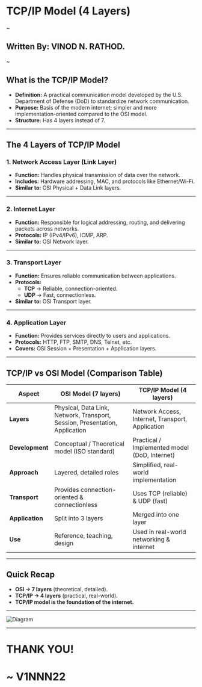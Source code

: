 
# TCP/IP Model (4 Layers)  
~
## Written By: VINOD N. RATHOD.  
~

## What is the TCP/IP Model?  
- **Definition:** A practical communication model developed by the U.S. Department of Defense (DoD) to standardize network communication.  
- **Purpose:** Basis of the modern internet; simpler and more implementation-oriented compared to the OSI model.  
- **Structure:** Has 4 layers instead of 7.  

---

## The 4 Layers of TCP/IP Model  

### 1. Network Access Layer (Link Layer)  
- **Function:** Handles physical transmission of data over the network.  
- **Includes:** Hardware addressing, MAC, and protocols like Ethernet/Wi-Fi.  
- **Similar to:** OSI Physical + Data Link layers.  

---

### 2. Internet Layer  
- **Function:** Responsible for logical addressing, routing, and delivering packets across networks.  
- **Protocols:** IP (IPv4/IPv6), ICMP, ARP.  
- **Similar to:** OSI Network layer.  

---

### 3. Transport Layer  
- **Function:** Ensures reliable communication between applications.  
- **Protocols:**  
  - **TCP** → Reliable, connection-oriented.  
  - **UDP** → Fast, connectionless.  
- **Similar to:** OSI Transport layer.  

---

### 4. Application Layer  
- **Function:** Provides services directly to users and applications.  
- **Protocols:** HTTP, FTP, SMTP, DNS, Telnet, etc.  
- **Covers:** OSI Session + Presentation + Application layers.  

---

## TCP/IP vs OSI Model (Comparison Table)  

| Aspect       | OSI Model (7 layers) | TCP/IP Model (4 layers) |
|--------------|-----------------------|--------------------------|
| **Layers**   | Physical, Data Link, Network, Transport, Session, Presentation, Application | Network Access, Internet, Transport, Application |
| **Development** | Conceptual / Theoretical model (ISO standard) | Practical / Implemented model (DoD, Internet) |
| **Approach** | Layered, detailed roles | Simplified, real-world implementation |
| **Transport** | Provides connection-oriented & connectionless | Uses TCP (reliable) & UDP (fast) |
| **Application** | Split into 3 layers | Merged into one layer |
| **Use** | Reference, teaching, design | Used in real-world networking & internet |

---

## Quick Recap  
- **OSI → 7 layers** (theoretical, detailed).  
- **TCP/IP → 4 layers** (practical, real-world).  
- **TCP/IP model is the foundation of the internet.**  

---

![Diagram](Assets/tcpip-model.png)  

---

# THANK YOU!  
# ~ **V1NNN22**  
```

